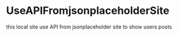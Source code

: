 # UseAPIFromjsonplaceholderSite
this local site use API from jsonplaceholder site to show users posts
